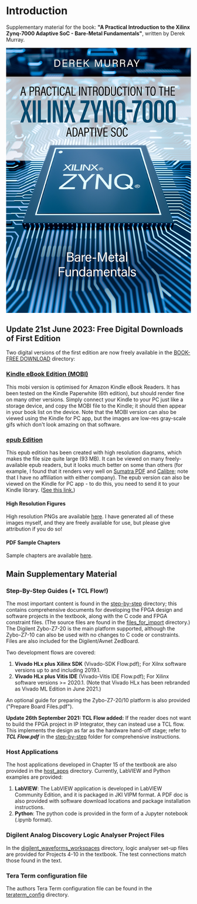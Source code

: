 # Introduction
Supplementary material for the book: **"A Practical Introduction to the Xilinx Zynq-7000 Adaptive SoC - Bare-Metal Fundamentals"**, written by Derek Murray.

![Cover](figures/cover_small.png)

## Update 21st June 2023: Free Digital Downloads of First Edition
Two digital versions of the first edition are now freely available in the [BOOK-FREE DOWNLOAD](https://github.com/der-mur/book1-zynq-intro/tree/master/BOOK-FREE%20DOWNLOAD) directory:

### [Kindle eBook Edition (MOBI)](https://github.com/der-mur/book1-zynq-intro/tree/master/BOOK-FREE%20DOWNLOAD/kindle-ebook-reader-mobi)
This mobi version is optimised for Amazon Kindle eBook Readers. It has been tested on the Kindle Paperwhite (6th edition), but should render fine on many other versions. Simply connect your Kindle to your PC just like a storage device, and copy the MOBI file to the Kindle; it should then appear in your book list on the device. Note that the MOBI version can also be viewed using the Kindle for PC app, but the images are low-res gray-scale gifs which don't look amazing on that software.

### [epub Edition](https://github.com/der-mur/book1-zynq-intro/tree/master/BOOK-FREE%20DOWNLOAD/epub)
This epub edition has been created with high resolution diagrams, which makes the file size quite large (93 MB). It can be viewed on many freely-available epub readers, but it looks much better on some than others (for example, I found that it renders very well on [Sumatra PDF](https://www.sumatrapdfreader.org/free-pdf-reader) and [Calibre](https://calibre-ebook.com/); note that I have no affiliation with either company). The epub version can also be viewed on the Kindle for PC app - to do this, you need to send it to your Kindle library. ([See this link.](https://www.amazon.com/sendtokindle))

#### High Resolution Figures
High resolution PNGs are available [here](figures/png). I have generated all of these images myself, and they are freely available for use, but please give attribution if you do so! 

#### PDF Sample Chapters
Sample chapters are available [here](sample_chapters).



## Main Supplementary Material

### Step-By-Step Guides (+ TCL Flow!)
The most important content is found in the [step-by-step](step-by-step) directory; this contains comprehensive documents for developing the FPGA design and software projects in the textbook, along with the C code and FPGA constraint files. (The source files are found in the [files_for_import](step-by-step/files_for_import) directory.) The Digilent Zybo-Z7-20 is the main platform supported, although the Zybo-Z7-10 can also be used with no changes to C code or constraints. Files are also included for the Digilent/Avnet ZedBoard.

Two development flows are covered: 
1. **Vivado HLx plus Xilinx SDK** (Vivado-SDK Flow.pdf); For Xilnx software versions up to and including 2019.1.
1. **Vivado HLx plus Vitis IDE** (Vivado-Vitis IDE Flow.pdf); For Xilinx software versions >= 2020.1. (Note that Vivado HLx has been rebranded as Vivado ML Edition in June 2021.)

An optional guide for preparing the Zybo-Z7-20/10 platform is also provided ("Prepare Board Files.pdf").

**Update 26th September 2021: TCL Flow added:**
If the reader does not want to build the FPGA project in IP Integrator, they can instead use a TCL flow. This implements the design as far as the hardware hand-off stage; refer to ***TCL Flow.pdf*** in the [step-by-step](step-by-step) folder for comprehensive instructions.

### Host Applications
The host applications developed in Chapter 15 of the textbook are also provided in the [host_apps](host_apps) directory. Currently, LabVIEW and Python examples are provided:
1. **LabVIEW**: The LabVIEW application is developed in LabVIEW Community Edition, and it is packaged in JKI VIPM format. A PDF doc is also provided with software download locations and package installation instructions.
2. **Python**: The python code is provided in the form of a Jupyter notebook (.ipynb format).

### Digilent Analog Discovery Logic Analyser Project Files
In the [digilent_waveforms_workspaces](digilent_waveforms_workspaces) directory, logic analyser set-up files are provided for Projects 4-10 in the textbook. The test connections match those found in the text.

### Tera Term configuration file
The authors Tera Term configuration file can be found in the [teraterm_config](teraterm_config) directory.




